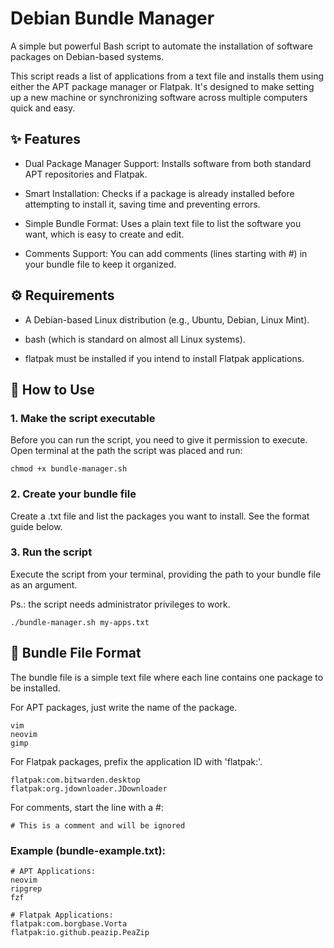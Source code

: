 # Debian Bundle Manager

A simple but powerful Bash script to automate the installation of software packages on Debian-based systems.

This script reads a list of applications from a text file and installs them using either the APT package manager or Flatpak. It's designed to make setting up a new machine or synchronizing software across multiple computers quick and easy.

## ✨ Features

- Dual Package Manager Support: Installs software from both standard APT repositories and Flatpak.

- Smart Installation: Checks if a package is already installed before attempting to install it, saving time and preventing errors.

- Simple Bundle Format: Uses a plain text file to list the software you want, which is easy to create and edit.

- Comments Support: You can add comments (lines starting with #) in your bundle file to keep it organized.

## ⚙️ Requirements

- A Debian-based Linux distribution (e.g., Ubuntu, Debian, Linux Mint).

- bash (which is standard on almost all Linux systems).

- flatpak must be installed if you intend to install Flatpak applications.

## 🚀 How to Use

### 1. Make the script executable

Before you can run the script, you need to give it permission to execute. Open terminal at the path the script was placed and run:

```shell
chmod +x bundle-manager.sh
```

### 2. Create your bundle file

Create a .txt file and list the packages you want to install. See the format guide below.

### 3. Run the script

Execute the script from your terminal, providing the path to your bundle file as an argument.

Ps.: the script needs administrator privileges to work.

```shell
./bundle-manager.sh my-apps.txt
```

## 📝 Bundle File Format

The bundle file is a simple text file where each line contains one package to be installed.

For APT packages, just write the name of the package.

```
vim
neovim
gimp
```

For Flatpak packages, prefix the application ID with 'flatpak:'.

```
flatpak:com.bitwarden.desktop
flatpak:org.jdownloader.JDownloader
```

For comments, start the line with a #:

```
# This is a comment and will be ignored
```

### Example (bundle-example.txt):

```
# APT Applications:
neovim
ripgrep
fzf

# Flatpak Applications:
flatpak:com.borgbase.Vorta
flatpak:io.github.peazip.PeaZip
```
